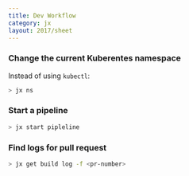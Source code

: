 ```yaml
---
title: Dev Workflow
category: jx
layout: 2017/sheet
---
```


### Change the current Kuberentes namespace

Instead of using `kubectl`:

```bash
> jx ns
```

### Start a pipeline

```bash
> jx start pipleline
```

### Find logs for pull request

```bash
> jx get build log -f <pr-number>
```
